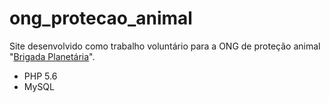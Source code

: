 # ong_protecao_animal

Site desenvolvido como trabalho voluntário para a ONG de proteção animal "<a href="https://brigadaplanetaria.com.br/" target="_blank">Brigada Planetária</a>".

- PHP 5.6
- MySQL
